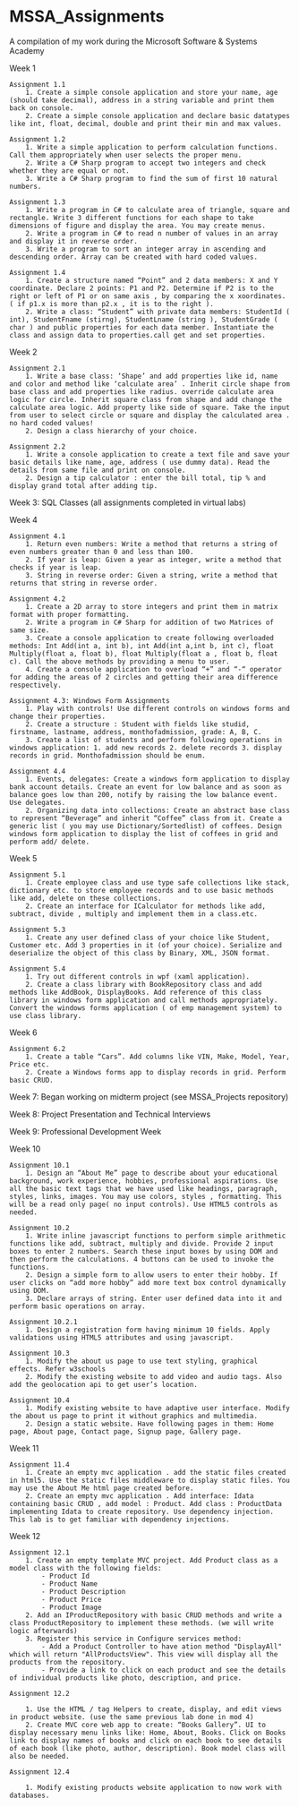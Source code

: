 # MSSA_Assignments 

A compilation of my work during the Microsoft Software &amp; Systems Academy

Week 1

    Assignment 1.1
        1. Create a simple console application and store your name, age (should take decimal), address in a string variable and print them back on console.
        2. Create a simple console application and declare basic datatypes like int, float, decimal, double and print their min and max values.
        
    Assignment 1.2
        1. Write a simple application to perform calculation functions. Call them appropriately when user selects the proper menu.
        2. Write a C# Sharp program to accept two integers and check whether they are equal or not.
        3. Write a C# Sharp program to find the sum of first 10 natural numbers.

    Assignment 1.3
        1. Write a program in C# to calculate area of triangle, square and rectangle. Write 3 different functions for each shape to take dimensions of figure and display the area. You may create menus.
        2. Write a program in C# to read n number of values in an array and display it in reverse order.
        3. Write a program to sort an integer array in ascending and descending order. Array can be created with hard coded values.

    Assignment 1.4
        1. Create a structure named “Point” and 2 data members: X and Y coordinate. Declare 2 points: P1 and P2. Determine if P2 is to the right or left of P1 or on same axis , by comparing the x xoordinates. ( if p1.x is more than p2.x , it is to the right ).
        2. Write a class: “Student” with private data members: StudentId ( int), StudentFname (stirng), StudentLname (string ), StudentGrade ( char ) and public properties for each data member. Instantiate the class and assign data to properties.call get and set properties.

Week 2

    Assignment 2.1
        1. Write a base class: ‘Shape’ and add properties like id, name and color and method like ‘calculate area’ . Inherit circle shape from base class and add properties like radius. override calculate area logic for circle. Inherit square class from shape and add change the calculate area logic. Add property like side of square. Take the input from user to select circle or square and display the calculated area . no hard coded values!
        2. Design a class hierarchy of your choice.

    Assignment 2.2
        1. Write a console application to create a text file and save your basic details like name, age, address ( use dummy data). Read the details from same file and print on console.
        2. Design a tip calculator : enter the bill total, tip % and display grand total after adding tip.

Week 3:
    SQL Classes (all assignments completed in virtual labs)

Week 4

    Assignment 4.1
        1. Return even numbers: Write a method that returns a string of even numbers greater than 0 and less than 100.
        2. If year is leap: Given a year as integer, write a method that checks if year is leap.
        3. String in reverse order: Given a string, write a method that returns that string in reverse order.

    Assignment 4.2
        1. Create a 2D array to store integers and print them in matrix format with proper formatting.
        2. Write a program in C# Sharp for addition of two Matrices of same size.
        3. Create a console application to create following overloaded methods: Int Add(int a, int b), int Add(int a,int b, int c), float Multiply(float a, float b), float Multiply(float a , float b, float c). Call the above methods by providing a menu to user.
        4. Create a console application to overload “+” and “-“ operator for adding the areas of 2 circles and getting their area difference respectively.

    Assignment 4.3: Windows Form Assignments
        1. Play with controls! Use different controls on windows forms and change their properties.
        2. Create a structure : Student with fields like studid, firstname, lastname, address, monthofadmission, grade: A, B, C.
        3. Create a list of students and perform following operations in windows application: 1. add new records 2. delete records 3. display records in grid. Monthofadmission should be enum.

    Assignment 4.4
        1. Events, delegates: Create a windows form application to display bank account details. Create an event for low balance and as soon as balance goes low than 200, notify by raising the low balance event. Use delegates.
        2. Organizing data into collections: Create an abstract base class to represent “Beverage” and inherit “Coffee” class from it. Create a generic list ( you may use Dictionary/Sortedlist) of coffees. Design windows form application to display the list of coffees in grid and perform add/ delete.

Week 5

    Assignment 5.1
        1. Create employee class and use type safe collections like stack, dictionary etc. to store employee records and to use basic methods like add, delete on these collections.
        2. Create an interface for ICalculator for methods like add, subtract, divide , multiply and implement them in a class.etc.

    Assignment 5.3
        1. Create any user defined class of your choice like Student, Customer etc. Add 3 properties in it (of your choice). Serialize and deserialize the object of this class by Binary, XML, JSON format.

    Assignment 5.4
        1. Try out different controls in wpf (xaml application).
        2. Create a class library with BookRepository class and add methods like AddBook, DisplayBooks. Add reference of this class library in windows form application and call methods appropriately. Convert the windows forms application ( of emp management system) to use class library.

Week 6

    Assignment 6.2
        1. Create a table “Cars”. Add columns like VIN, Make, Model, Year, Price etc.
        2. Create a Windows forms app to display records in grid. Perform basic CRUD.

Week 7:
    Began working on midterm project (see MSSA_Projects repository)

Week 8: 
    Project Presentation and Technical Interviews

Week 9: 
    Professional Development Week

Week 10

    Assignment 10.1
        1. Design an “About Me” page to describe about your educational background, work experience, hobbies, professional aspirations. Use all the basic text tags that we have used like headings, paragraph, styles, links, images. You may use colors, styles , formatting. This will be a read only page( no input controls). Use HTML5 controls as needed.

    Assignment 10.2
        1. Write inline javascript functions to perform simple arithmetic functions like add, subtract, multiply and divide. Provide 2 input boxes to enter 2 numbers. Search these input boxes by using DOM and then perform the calculations. 4 buttons can be used to invoke the functions.
        2. Design a simple form to allow users to enter their hobby. If user clicks on “add more hobby” add more text box control dynamically using DOM.
        3. Declare arrays of string. Enter user defined data into it and perform basic operations on array.

    Assignment 10.2.1
        1. Design a registration form having minimum 10 fields. Apply validations using HTML5 attributes and using javascript.
    
    Assignment 10.3
        1. Modify the about us page to use text styling, graphical effects. Refer w3schools
        2. Modify the existing website to add video and audio tags. Also add the geolocation api to get user’s location.

    Assignment 10.4
        1. Modify existing website to have adaptive user interface. Modify the about us page to print it without graphics and multimedia.
        2. Design a static website. Have following pages in them: Home page, About page, Contact page, Signup page, Gallery page.
    
Week 11

    Assignment 11.4
        1. Create an empty mvc application . add the static files created in html5. Use the static files middleware to display static files. You may use the About Me html page created before.
        2. Create an empty mvc application . Add interface: Idata containing basic CRUD , add model : Product. Add class : ProductData implementing Idata to create repository. Use dependency injection. This lab is to get familiar with dependency injections.

Week 12

    Assignment 12.1
        1. Create an empty template MVC project. Add Product class as a model class with the following fields:
            - Product Id
            - Product Name
            - Product Description
            - Product Price
            - Product Image
        2. Add an IProductRepository with basic CRUD methods and write a class ProductRepository to implement these methods. (we will write logic afterwards)
        3. Register this service in Configure services method:
            - Add a Product Controller to have ation method "DisplayAll" which will return "AllProductsView". This view will display all the products from the repository.
            - Provide a link to click on each product and see the details of individual products like photo, description, and price.

    Assignment 12.2

        1. Use the HTML / tag Helpers to create, display, and edit views in product website. (use the same previous lab done in mod 4)
        2. Create MVC core web app to create: “Books Gallery”. UI to display necessary menu links like: Home, About, Books. Click on Books link to display names of books and click on each book to see details of each book (like photo, author, description). Book model class will also be needed.

    Assignment 12.4

        1. Modify existing products website application to now work with databases.

